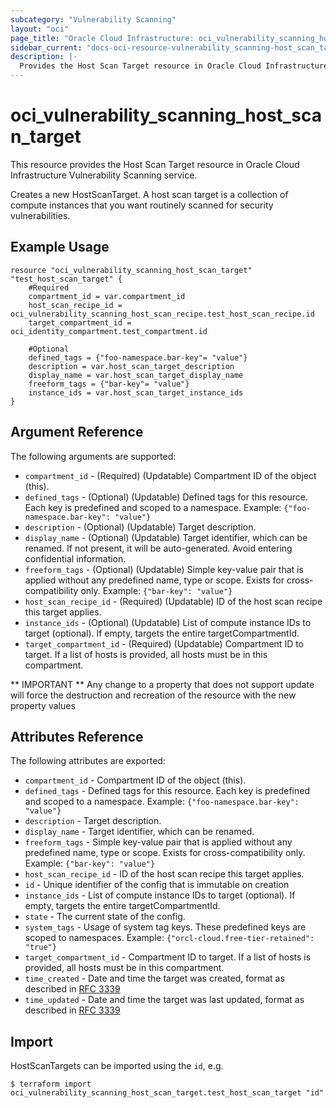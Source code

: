 ```yaml
---
subcategory: "Vulnerability Scanning"
layout: "oci"
page_title: "Oracle Cloud Infrastructure: oci_vulnerability_scanning_host_scan_target"
sidebar_current: "docs-oci-resource-vulnerability_scanning-host_scan_target"
description: |-
  Provides the Host Scan Target resource in Oracle Cloud Infrastructure Vulnerability Scanning service
---
```


# oci_vulnerability_scanning_host_scan_target
This resource provides the Host Scan Target resource in Oracle Cloud Infrastructure Vulnerability Scanning service.

Creates a new HostScanTarget. A host scan target is a collection of compute instances that you want routinely scanned for security vulnerabilities.


## Example Usage

```hcl
resource "oci_vulnerability_scanning_host_scan_target" "test_host_scan_target" {
	#Required
	compartment_id = var.compartment_id
	host_scan_recipe_id = oci_vulnerability_scanning_host_scan_recipe.test_host_scan_recipe.id
	target_compartment_id = oci_identity_compartment.test_compartment.id

	#Optional
	defined_tags = {"foo-namespace.bar-key"= "value"}
	description = var.host_scan_target_description
	display_name = var.host_scan_target_display_name
	freeform_tags = {"bar-key"= "value"}
	instance_ids = var.host_scan_target_instance_ids
}
```

## Argument Reference

The following arguments are supported:

* `compartment_id` - (Required) (Updatable) Compartment ID of the object (this).
* `defined_tags` - (Optional) (Updatable) Defined tags for this resource. Each key is predefined and scoped to a namespace. Example: `{"foo-namespace.bar-key": "value"}` 
* `description` - (Optional) (Updatable) Target description.
* `display_name` - (Optional) (Updatable) Target identifier, which can be renamed. If not present, it will be auto-generated. Avoid entering confidential information.
* `freeform_tags` - (Optional) (Updatable) Simple key-value pair that is applied without any predefined name, type or scope. Exists for cross-compatibility only. Example: `{"bar-key": "value"}` 
* `host_scan_recipe_id` - (Required) (Updatable) ID of the host scan recipe this target applies.
* `instance_ids` - (Optional) (Updatable) List of compute instance IDs to target (optional). If empty, targets the entire targetCompartmentId.
* `target_compartment_id` - (Required) (Updatable) Compartment ID to target. If a list of hosts is provided, all hosts must be in this compartment.


** IMPORTANT **
Any change to a property that does not support update will force the destruction and recreation of the resource with the new property values

## Attributes Reference

The following attributes are exported:

* `compartment_id` - Compartment ID of the object (this).
* `defined_tags` - Defined tags for this resource. Each key is predefined and scoped to a namespace. Example: `{"foo-namespace.bar-key": "value"}` 
* `description` - Target description.
* `display_name` - Target identifier, which can be renamed.
* `freeform_tags` - Simple key-value pair that is applied without any predefined name, type or scope. Exists for cross-compatibility only. Example: `{"bar-key": "value"}` 
* `host_scan_recipe_id` - ID of the host scan recipe this target applies.
* `id` - Unique identifier of the config that is immutable on creation
* `instance_ids` - List of compute instance IDs to target (optional). If empty, targets the entire targetCompartmentId.
* `state` - The current state of the config.
* `system_tags` - Usage of system tag keys. These predefined keys are scoped to namespaces. Example: `{"orcl-cloud.free-tier-retained": "true"}` 
* `target_compartment_id` - Compartment ID to target. If a list of hosts is provided, all hosts must be in this compartment.
* `time_created` - Date and time the target was created, format as described in [RFC 3339](https://tools.ietf.org/rfc/rfc3339)
* `time_updated` - Date and time the target was last updated, format as described in [RFC 3339](https://tools.ietf.org/rfc/rfc3339)

## Import

HostScanTargets can be imported using the `id`, e.g.

```
$ terraform import oci_vulnerability_scanning_host_scan_target.test_host_scan_target "id"
```

